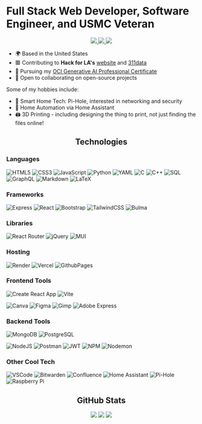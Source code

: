 <!-- Documentation for GitHub shields: https://shields.io/badges -->
<!-- Documentation for icons used for shields.io: https://simpleicons.org/ -->

# Full Stack Web Developer, Software Engineer, and USMC Veteran

<p align="center">
<!-- TODO: UPDATE PROFILE SITE   <a href="https://danielle-andrews.netlify.app/" target="_blank">
    <img src="https://img.shields.io/static/v1?label=|&message=WEBSITE&color=e27689&style=for-the-badge&logo=html5&logoColor=white"/>
  </a> -->
  <a href="https://docs.google.com/document/d/1qaXxSLIBBaljjR8LIJy-28kCwbED_zkV1UoNKB2ipjA/edit?usp=sharing" target="_blank">
      <img src="https://img.shields.io/static/v1?label=|&message=RESUME&color=8ebebc&style=for-the-badge&logo=googledocs&logoColor=white"/>
  </a>
  <a href="https://www.linkedin.com/in/daniellerandrews/" target="_blank">
    <img src="https://img.shields.io/static/v1?label=|&message=LINKEDIN&color=0a66c2&style=for-the-badge&logo=linkedin&logoColor=white"/>
  </a>
  <a href="https://twitter.com/DrAcula_codes" target="_blank">
    <img src="https://img.shields.io/static/v1?label=|&message=TWITTER&color=000000&style=for-the-badge&logo=x&logoColor=white"/>
  </a>
</p>

- 🌍  Based in the United States
- 🟥  Contributing to **Hack for LA's** [website](https://www.hackforla.org) and [311data](https://hackforla.github.io/311-data/)
- 🧠  Pursuing my [OCI Generative AI Professional Certificate](https://catalog-education.oracle.com/pls/certview/sharebadge?id=E7EE87A1D19E747E0DC1E994264FA5C868E39F63E12049D30A68DB73B1BAF1F2)
- 🤝  Open to collaborating on open-source projects

Some of my hobbies include:
- 🍓 Smart Home Tech: Pi-Hole, interested in networking and security
- 🏡 Home Automation via Home Assistant
- 🖨️ 3D Printing - including designing the thing to print, not just finding the files online!

<h2 align="center">Technologies</h2>
<h3>Languages</h3>

![HTML5](https://img.shields.io/badge/HTML5-E34F26?style=flat&logo=html5&logoColor=white)
![CSS3](https://img.shields.io/badge/CSS3-1572B6?style=flat&logo=css3&logoColor=white)
![JavaScript](https://img.shields.io/badge/JavaScript-323330?style=flat&logo=javascript&logoColor=F7DF1E)
![Python](https://img.shields.io/badge/Python-3776AB?style=flat&logo=python&logoColor=white)
![YAML](https://img.shields.io/badge/YAML-CB171E?style=flat&logo=yaml&logoColor=white)
![C](https://img.shields.io/badge/C-323330?style=flat&logo=c&logoColor=A8B9CC)
![C++](https://img.shields.io/badge/C++-00599C?style=flat&logo=cplusplus&logoColor=white)
![SQL](https://img.shields.io/badge/SQL-000000?style=flat&logo=sql&logoColor=white)
![GraphQL](https://img.shields.io/badge/GraphQL-E10098?style=flat&logo=graphql&logoColor=white)
![Markdown](https://img.shields.io/badge/Markdown-000000?style=flat&logo=markdown&logoColor=white)
![LaTeX](https://img.shields.io/badge/LaTeX-008080.svg?style=flat&logo=latex&logoColor=white)
<!-- ![Java](https://img.shields.io/badge/java-e11f21?style=flat&logo=oracle&logoColor=white) -->

<h3>Frameworks</h3>

![Express](https://img.shields.io/badge/Express-000000?style=flat&logo=express&logoColor=white)
![React](https://img.shields.io/badge/React-323330?style=flat&logo=react&logoColor=61DAFB)
![Bootstrap](https://img.shields.io/badge/Bootstrap-7952B3?style=flat&logo=bootstrap&logoColor=white)
![TailwindCSS](https://img.shields.io/badge/Tailwind_CSS-323330?style=flat&logo=tailwind-css&logoColor=06B6D4)
![Bulma](https://img.shields.io/badge/Bulma-323330?style=flat&logo=bulma&logoColor=00D1B2)

<h3>Libraries</h3>

![React Router](https://img.shields.io/badge/React_Router-CA4245?style=flat&logo=react-router&logoColor=white)
![jQuery](https://img.shields.io/badge/jQuery-0769AD?style=flat&logo=jquery&logoColor=white)
![MUI](https://img.shields.io/badge/MUI-007FFF?style=flat&logo=mui&logoColor=white)

<h3>Hosting</h3>

![Render](https://img.shields.io/badge/Render-000000?style=flat&logo=render&logoColor=white)
![Vercel](https://img.shields.io/badge/Vercel-000000?style=flat&logo=vercel&logoColor=white)
![GithubPages](https://img.shields.io/badge/GitHub_Pages-222222?style=flat&logo=github&logoColor=white)

<h3>Frontend Tools</h3>

![Create React App](https://img.shields.io/badge/Create_React_App-323330?style=flat&logo=create-react-app&logoColor=09D3AC)
![Vite](https://img.shields.io/badge/Vite-646CFF?style=flat&logo=vite&logoColor=white)

![Canva](https://img.shields.io/badge/Canva-323330?style=flat&logo=Canva&logoColor=00C4CC)
![Figma](https://img.shields.io/badge/Figma-F24E1E?style=flat&logo=figma&logoColor=white)
![Gimp](https://img.shields.io/badge/Gimp-5C5543?style=flat&logo=gimp&logoColor=white)
![Adobe Express](https://img.shields.io/badge/Adobe_Express-FF0000?style=flat&logo=adobe&logoColor=white)

<h3>Backend Tools</h3>

![MongoDB](https://img.shields.io/badge/MongoDB-47A248?style=flat&logo=mongodb&logoColor=white)
![PostgreSQL](https://img.shields.io/badge/PostgreSQL-4169E1?style=flat&logo=postgresql&logoColor=white)

![NodeJS](https://img.shields.io/badge/node.js-5FA04E?style=flat&logo=node.js&logoColor=white)
![Postman](https://img.shields.io/badge/Postman-FF6C37?style=flat&logo=postman&logoColor=white)
![JWT](https://img.shields.io/badge/JWT-000000?style=flat&logo=JSON-web-tokens)
![NPM](https://img.shields.io/badge/NPM-CB3837?style=flat&logo=npm&logoColor=white)
![Nodemon](https://img.shields.io/badge/Nodemon-323330?style=flat&logo=nodemon&logoColor=76D04B)

<h3>Other Cool Tech</h3>

![VSCode](https://img.shields.io/badge/VSCode-00A4EF?style=flat&logo=vscode&logoColor=white)
![Bitwarden](https://img.shields.io/badge/Bitwarden-175DDC?style=flat&logo=bitwarden&logoColor=white)
![Confluence](https://img.shields.io/badge/Confluence-172B4D?style=flat&logo=confluence&logoColor=white)
![Home Assistant](https://img.shields.io/badge/Home_Assistant-323330?style=flat&logo=home-assistant&logoColor=18BCF2)
![Pi-Hole](https://img.shields.io/badge/PiHole-96060C?style=flat&logo=pi-hole&logoColor=white)
![Raspberry Pi](https://img.shields.io/badge/RaspberryPi-A22846?style=flat&logo=Raspberry-Pi&logoColor=white)

<h2 align="center">GitHub Stats</h2>

<p align="center">
  <img src="https://github-readme-streak-stats.herokuapp.com/?user=DrAcula27&theme=dracula&hide_border=false" />
  <img src="https://github-readme-stats.vercel.app/api?username=DrAcula27&theme=dracula&hide_border=false&include_all_commits=true&count_private=true" />
  <img src="https://github-readme-stats.vercel.app/api/top-langs/?username=DrAcula27&theme=dracula&hide_border=false&include_all_commits=true&count_private=true&layout=compact" />
</p>
